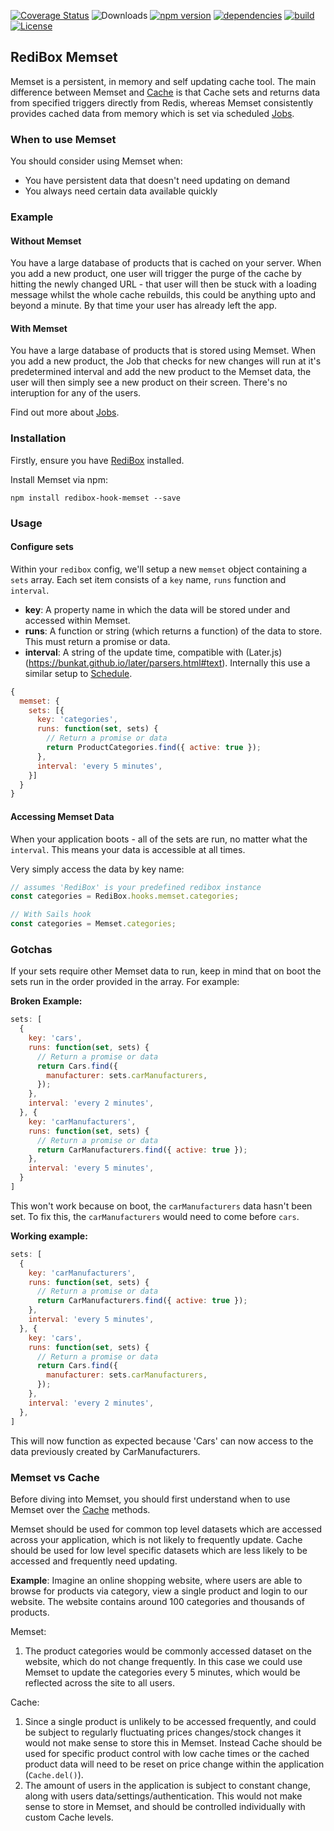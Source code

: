 [![Coverage Status](https://coveralls.io/repos/github/redibox/schedule/badge.svg?branch=master)](https://coveralls.io/github/redibox/schedule?branch=master)
![Downloads](https://img.shields.io/npm/dt/redibox-hook-cache.svg)
[![npm version](https://img.shields.io/npm/v/redibox-hook-cache.svg)](https://www.npmjs.com/package/redibox-hook-schedule)
[![dependencies](https://img.shields.io/david/redibox/memset.svg)](https://david-dm.org/redibox/schedule)
[![build](https://travis-ci.org/redibox/schedule.svg)](https://travis-ci.org/redibox/schedule)
[![License](https://img.shields.io/npm/l/redibox-hook-cache.svg)](/LICENSE)

## RediBox Memset

Memset is a persistent, in memory and self updating cache tool. The main difference between Memset and [Cache](https://github.com/redibox/cache) is that Cache sets and returns data from specified triggers directly from Redis, whereas Memset consistently provides cached data from memory which is set via scheduled [Jobs](https://github.com/redibox/job).

### When to use Memset

You should consider using Memset when:

- You have persistent data that doesn't need updating on demand
- You always need certain data available quickly

### Example

#### Without Memset

You have a large database of products that is cached on your server. When you add a new product, one user will trigger the purge of the cache by hitting the newly changed URL - that user will then be stuck with a loading message whilst the whole cache rebuilds, this could be anything upto and beyond a minute. By that time your user has already left the app.

#### With Memset

You have a large database of products that is stored using Memset. When you add a new product, the Job that checks for new changes will run at it's predetermined interval and add the new product to the Memset data, the user will then simply see a new product on their screen. There's no interuption for any of the users.

Find out more about [Jobs](https://github.com/redibox/job).


### Installation

Firstly, ensure you have [RediBox](https://github.com/redibox/core) installed.

Install Memset via npm:

`npm install redibox-hook-memset --save`

### Usage

#### Configure sets

Within your `redibox` config, we'll setup a new `memset` object containing a `sets` array. Each set item consists of a `key` name, `runs` function and `interval`.

- **key**: A property name in which the data will be stored under and accessed within Memset.
- **runs**: A function or string (which returns a function) of the data to store. This must return a promise or data.
- **interval**: A string of the update time, compatible with (Later.js)(https://bunkat.github.io/later/parsers.html#text). Internally this use a similar setup to [Schedule](https://github.com/redibox/schedule).

````javascript
{
  memset: {
    sets: [{
      key: 'categories',
      runs: function(set, sets) {
        // Return a promise or data
        return ProductCategories.find({ active: true });
      },
      interval: 'every 5 minutes',
    }]
  }
}
````

#### Accessing Memset Data

When your application boots - all of the sets are run, no matter what the `interval`. This means your data is accessible at all times.

Very simply access the data by key name:

```javascript
// assumes 'RediBox' is your predefined redibox instance
const categories = RediBox.hooks.memset.categories;

// With Sails hook
const categories = Memset.categories;
```

### Gotchas

If your sets require other Memset data to run, keep in mind that on boot the sets run in the order provided in the array. For example:

**Broken Example:**
```javascript
sets: [
  {
    key: 'cars',
    runs: function(set, sets) {
      // Return a promise or data
      return Cars.find({
        manufacturer: sets.carManufacturers,
      });
    },
    interval: 'every 2 minutes',
  }, {
    key: 'carManufacturers',
    runs: function(set, sets) {
      // Return a promise or data
      return CarManufacturers.find({ active: true });
    },
    interval: 'every 5 minutes',
  }
]
```

This won't work because on boot, the `carManufacturers` data hasn't been set. To fix this, the `carManufacturers` would need to come before `cars`.

**Working example:**
```javascript
sets: [
  {
    key: 'carManufacturers',
    runs: function(set, sets) {
      // Return a promise or data
      return CarManufacturers.find({ active: true });
    },
    interval: 'every 5 minutes',
  }, {
    key: 'cars',
    runs: function(set, sets) {
      // Return a promise or data
      return Cars.find({
        manufacturer: sets.carManufacturers,
      });
    },
    interval: 'every 2 minutes',
  },
]
```

This will now function as expected because 'Cars' can now access to the data previously created by CarManufacturers.

### Memset vs Cache

Before diving into Memset, you should first understand when to use Memset over the [Cache](https://github.com/redibox/cache) methods.

Memset should be used for common top level datasets which are accessed across your application, which is not likely to frequently update. Cache should be used for low level specific datasets which are less likely to be accessed and frequently need updating.

**Example**: Imagine an online shopping website, where users are able to browse for products via category, view a single product and login to our website. The website contains around 100 categories and thousands of products.

Memset:

1. The product categories would be commonly accessed dataset on the website, which do not change frequently. In this case we could use Memset to update the categories every 5 minutes, which would be reflected across the site to all users.

Cache:

1. Since a single product is unlikely to be accessed frequently, and could be subject to regularly fluctuating prices changes/stock changes it would not make sense to store this in Memset. Instead Cache should be used for specific product control with low cache times or the cached product data will need to be reset on price change within the application (`Cache.del()`).
2. The amount of users in the application is subject to constant change, along with users data/settings/authentication. This would not make sense to store in Memset, and should be controlled individually with custom Cache levels.
